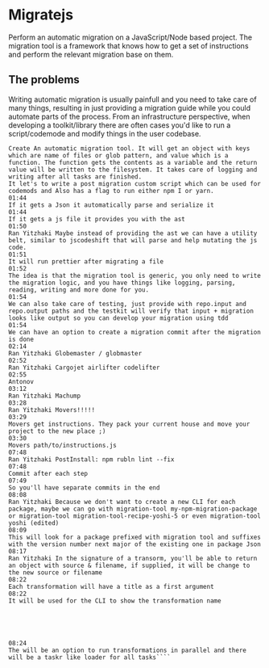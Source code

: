 # Migratejs

Perform an automatic migration on a JavaScript/Node based project. The migration tool is a framework that knows how to get a set of instructions and perform the relevant migration base on them.

## The problems
Writing automatic migration is usually painfull and you need to take care of many things, resulting in just providing a migration guide while you could automate parts of the process. From an infrastructure perspective, when developing a toolkit/library there are often cases you'd like to run a script/codemode and modify things in the user codebase.


```
Create An automatic migration tool. It will get an object with keys which are name of files or glob pattern, and value which is a function. The function gets the contents as a variable and the return value will be written to the filesystem. It takes care of logging and writing after all tasks are finished.
It let's to write a post migration custom script which can be used for codemods and Also has a flag to run either npm I or yarn.
01:44
If it gets a Json it automatically parse and serialize it
01:44
If it gets a js file it provides you with the ast
01:50
Ran Yitzhaki Maybe instead of providing the ast we can have a utility belt, similar to jscodeshift that will parse and help mutating the js code.
01:51
It will run prettier after migrating a file
01:52
The idea is that the migration tool is generic, you only need to write the migration logic, and you have things like logging, parsing, reading, writing and more done for you.
01:54
We can also take care of testing, just provide with repo.input and repo.output paths and the testkit will verify that input + migration looks like output so you can develop your migration using tdd
01:54
We can have an option to create a migration commit after the migration is done
02:14
Ran Yitzhaki Globemaster / globmaster
02:52
Ran Yitzhaki Cargojet airlifter codelifter
02:55
Antonov
03:12
Ran Yitzhaki Machump
03:28
Ran Yitzhaki Movers!!!!!
03:29
Movers get instructions. They pack your current house and move your project to the new place ;)
03:30
Movers path/to/instructions.js
07:48
Ran Yitzhaki PostInstall: npm rubln lint --fix
07:48
Commit after each step
07:49
So you'll have separate commits in the end
08:08
Ran Yitzhaki Because we don't want to create a new CLI for each package, maybe we can go with migration-tool my-npm-migration-package or migration-tool migration-tool-recipe-yoshi-5 or even migration-tool yoshi (edited) 
08:09
This will look for a package prefixed with migration tool and suffixes with the version number next major of the existing one in package Json
08:17
Ran Yitzhaki In the signature of a transorm, you'll be able to return an object with source & filename, if supplied, it will be change to the new source or filename
08:22
Each transformation will have a title as a first argument
08:22
It will be used for the CLI to show the transformation name





08:24
The will be an option to run transformations in parallel and there will be a taskr like loader for all tasks````